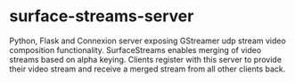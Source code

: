 # surface-streams-server
Python, Flask and Connexion server exposing GStreamer udp stream video composition functionality. SurfaceStreams enables merging of video streams based on alpha keying. Clients register with this server to provide their video stream and receive a merged stream from all other clients back.
